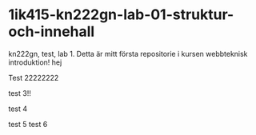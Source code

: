 1ik415-kn222gn-lab-01-struktur-och-innehall
===========================================

kn222gn, test, lab 1.
Detta är mitt första repositorie i kursen webbteknisk introduktion!
hej 

Test 22222222

test 3!!

test 4

test 5
test 6